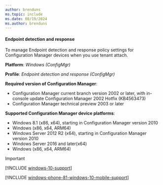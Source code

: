 ```yaml
---
author: brenduns
ms.topic: include
ms.date: 08/19/2024
ms.author: brenduns
---
```


#### Endpoint detection and response

To manage Endpoint detection and response policy settings for Configuration Manager devices when you use tenant attach.

**Platform**: *Windows (ConfigMgr)*

**Profile**: *Endpoint detection and response (ConfigMgr)*

**Required version of Configuration Manager**:

- Configuration Manager current branch version 2002 or later, with in-console update Configuration Manager 2002 Hotfix (KB4563473)
- Configuration Manager technical preview 2003 or later

**Supported Configuration Manager device platforms**:

- Windows 8.1 (x86, x64), starting in Configuration Manager version 2010
- Windows (x86, x64, ARM64)
- Windows Server 2012 R2 (x64), starting in Configuration Manager version 2010
- Windows Server 2016 and later(x64)
- Windows (x86, x64, ARM64)

> [!IMPORTANT]
> [!INCLUDE [windows-10-support](../includes/windows-10-support.md)]

[!INCLUDE [windows-phone-81-windows-10-mobile-support](../includes/windows-phone-81-windows-10-mobile-support.md)]